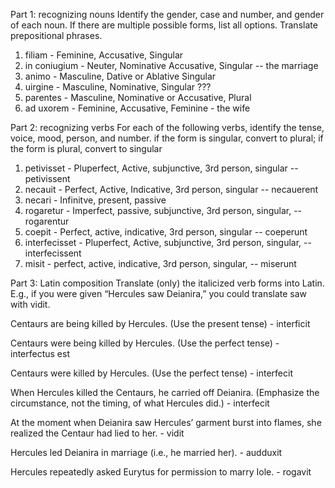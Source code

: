 Part 1: recognizing nouns
Identify the gender, case and number, and gender of each noun. If there are multiple possible forms, list all options. Translate prepositional phrases.

1. filiam - Feminine, Accusative, Singular
1. in coniugium - Neuter, Nominative Accusative, Singular -- the marriage
1. animo - Masculine, Dative or Ablative Singular
1. uirgine - Masculine, Nominative, Singular ???
1. parentes - Masculine, Nominative or Accusative, Plural
1. ad uxorem - Feminine, Accusative, Feminine - the wife


Part 2: recognizing verbs
For each of the following verbs, identify the tense, voice, mood, person, and number.
if the form is singular, convert to plural; if the form is plural, convert to singular

1. petivisset - Pluperfect, Active, subjunctive, 3rd person, singular -- petivissent
1. necauit - Perfect, Active, Indicative, 3rd person, singular -- necauerent
1. necari - Infinitve, present, passive
1. rogaretur - Imperfect, passive, subjunctive, 3rd person, singular, -- rogarentur
1. coepit - Perfect, active, indicative, 3rd person, singular -- coeperunt
1. interfecisset - Pluperfect, Active, subjunctive, 3rd person, singular, -- interfecissent
1. misit - perfect, active, indicative, 3rd person, singular, -- miserunt

Part 3: Latin composition
Translate (only) the italicized verb forms into Latin. E.g., if you were given “Hercules saw Deianira,” you could translate saw with vidit.

Centaurs are being killed by Hercules. (Use the present tense)  - interficit

Centaurs were being killed by Hercules. (Use the perfect tense) - interfectus est

Centaurs were killed by Hercules. (Use the perfect tense) - interfecit

When Hercules killed the Centaurs, he carried off Deianira. (Emphasize the circumstance, not the timing, of what Hercules did.) - interfecit

At the moment when Deianira saw Hercules’ garment burst into flames, she realized the Centaur had lied to her. - vidit

Hercules led Deianira in marriage (i.e., he married her). - audduxit

Hercules repeatedly asked Eurytus for permission to marry Iole. - rogavit 

